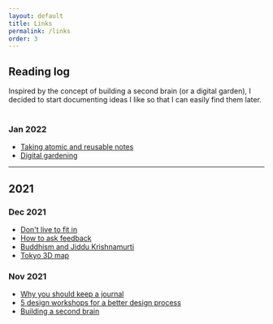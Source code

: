 ```yaml
---
layout: default
title: Links
permalink: /links
order: 3
---
```

<div class="page-banner">
    <h2>Reading log</h2>
</div>
Inspired by the concept of building a second brain (or a digital garden), I decided to start documenting ideas I like so that I can easily find them later.
<br/><br/>

### Jan 2022
- [Taking atomic and reusable notes](https://maggieappleton.com/evergreens)
- [Digital gardening](https://maggieappleton.com/nontechnical-gardening)

----
## 2021

### Dec 2021
- [Don't live to fit in](https://www.epsilontheory.com/25-anti-mimetic-tactics-for-living-a-counter-cultural-life/)
- [How to ask feedback](https://www.samjulien.com/how-to-ask-for-feedback)
- [Buddhism and Jiddu Krishnamurti](http://www.katinkahesselink.net/sitemap.htm)
- [Tokyo 3D map](https://minitokyo3d.com/)

### Nov 2021
- [Why you should keep a journal](https://hbr.org/2017/07/the-more-senior-your-job-title-the-more-you-need-to-keep-a-journal)
- [5 design workshops for a better design process](https://www.nngroup.com/articles/5-ux-workshops/)
- [Building a second brain](https://aseemthakar.com/how-to-build-a-second-brain-as-a-software-developer/)
